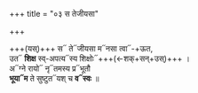 +++
title = "०३ स तेजीयसा"

+++

+++(यस्)+++ स᳓ ते᳓जीयसा म᳓नसा त्वा᳓-+ऊत,  
उत᳓ **शिक्ष** स्व्-अपत्य᳓स्य शिक्षोः᳓+++(←शक्+सन्+उस्)+++ ।  
अ᳓ग्ने रायो᳓ नृ᳓तमस्य प्र᳓भूतौ  
**भूया᳓म** ते सुष्टुत᳓यश् च **व᳓स्वः** ॥
